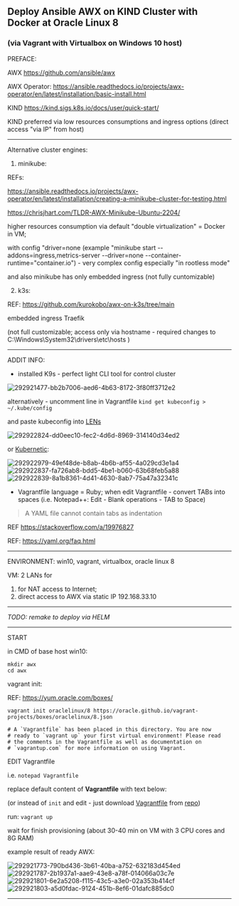 ## Deploy Ansible AWX on KIND Cluster with Docker at Oracle Linux 8
### (via Vagrant with Virtualbox on Windows 10 host)

PREFACE:

AWX https://github.com/ansible/awx 

AWX Operator: https://ansible.readthedocs.io/projects/awx-operator/en/latest/installation/basic-install.html

KIND https://kind.sigs.k8s.io/docs/user/quick-start/ 

KIND preferred via low resources consumptions and ingress options (direct access "via IP" from host)

- - -
Alternative cluster engines:

1) minikube:

REFs:

https://ansible.readthedocs.io/projects/awx-operator/en/latest/installation/creating-a-minikube-cluster-for-testing.html

https://chrisjhart.com/TLDR-AWX-Minikube-Ubuntu-2204/ 

higher resources consumption via default "double virtualization" = Docker in VM;

with config "driver=none (example "minikube start --addons=ingress,metrics-server --driver=none  --container-runtime="container.io") - very complex config especially "in rootless mode"

and also minikube has only embedded ingress (not fully cuntomizable)


2) k3s:

REF: https://github.com/kurokobo/awx-on-k3s/tree/main 

embedded ingress Traefik

(not full customizable; access only via hostname - required changes to C:\Windows\System32\drivers\etc\hosts )

- - -
ADDIT INFO:

* installed K9s - perfect light CLI tool for control cluster

![292921477-bb2b7006-aed6-4b63-8172-3f80ff3712e2](https://github.com/v-mazur-intra/ansilbe_awx_on_vm_vagrant_file_win10/assets/154795149/e076729a-f5ca-4b6a-b90c-9e044b8298f7)


alternatively - uncomment line in Vagrantfile `kind get kubeconfig > ~/.kube/config`

and paste kubeconfig into [LENs](https://k8slens.dev/) 

![292922824-dd0eec10-fec2-4d6d-8969-314140d34ed2](https://github.com/v-mazur-intra/ansilbe_awx_on_vm_vagrant_file_win10/assets/154795149/18a17a96-03c3-442d-b6b1-6020c8cab88a)


or [Kubernetic](https://www.kubernetic.com/):

![292922979-49ef48de-b8ab-4b6b-af55-4a029cd3e1a4](https://github.com/v-mazur-intra/ansilbe_awx_on_vm_vagrant_file_win10/assets/154795149/b9abd6ee-6ca8-4132-819a-d3f942b1c6ce)
![292922837-fa726ab8-bdd5-4be1-b060-63b68feb5a88](https://github.com/v-mazur-intra/ansilbe_awx_on_vm_vagrant_file_win10/assets/154795149/66e8d900-d461-4828-a6c0-71e6c82bdac8)
![292922839-8a1b8361-4d41-4630-8ab7-75a47a32341c](https://github.com/v-mazur-intra/ansilbe_awx_on_vm_vagrant_file_win10/assets/154795149/d305344d-0b37-4c07-8c42-b11150f2c69b)


* Vagrantfile language = Ruby; when edit Vagrantfile - convert TABs into spaces (i.e. Notepad++: Edit - Blank operations - TAB to Space)

> A YAML file cannot contain tabs as indentation 

REF https://stackoverflow.com/a/19976827

REF: https://yaml.org/faq.html 

---

ENVIRONMENT: win10, vagrant, virtualbox, oracle linux 8

VM: 2 LANs for
1. for NAT access to Internet;
2. direct access to AWX via static IP 192.168.33.10

- - - 

_TODO:_
_remake to deploy via HELM_

---

START

in CMD of base host win10:

```
mkdir awx
cd awx
```

vagrant init:

REF: https://yum.oracle.com/boxes/

`vagrant init oraclelinux/8 https://oracle.github.io/vagrant-projects/boxes/oraclelinux/8.json`
```
# A `Vagrantfile` has been placed in this directory. You are now
# ready to `vagrant up` your first virtual environment! Please read
# the comments in the Vagrantfile as well as documentation on
# `vagrantup.com` for more information on using Vagrant.
```
EDIT Vagrantfile

i.e. `notepad Vagrantfile`

replace default content of **Vagrantfile** with text below:

(or instead of `init` and edit - just download [Vagrantfile](https://github.com/v-mazur-intra/ansilbe_awx_on_vm_vagrant_file_win10/blob/main/Vagrantfile) from [repo](https://github.com/v-mazur-intra/ansilbe_awx_on_vm_vagrant_file_win10))

run: 
`vagrant up`

wait for finish provisioning (about 30-40 min on VM with 3 CPU cores and 8G RAM)

example result of ready AWX:

![292921773-790bd436-3b61-40ba-a752-632183d454ed](https://github.com/v-mazur-intra/ansilbe_awx_on_vm_vagrant_file_win10/assets/154795149/84bd4835-dfa2-44da-9d25-31a1789d2cc8)
![292921787-2b1937a1-aae9-43e8-a78f-014066a03c7e](https://github.com/v-mazur-intra/ansilbe_awx_on_vm_vagrant_file_win10/assets/154795149/a2cf1740-ac7c-4d31-96d9-07da59c4673d)
![292921801-6e2a5208-f115-43c5-a3e0-02a353b414cf](https://github.com/v-mazur-intra/ansilbe_awx_on_vm_vagrant_file_win10/assets/154795149/0265c573-f6e1-4caf-9983-abcdab8af571)
![292921803-a5d0fdac-9124-451b-8ef6-01dafc885dc0](https://github.com/v-mazur-intra/ansilbe_awx_on_vm_vagrant_file_win10/assets/154795149/b02e3134-c2cf-484f-a1ee-83f9bf7bd44b)


---
